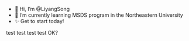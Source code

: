 - 👋 Hi, I’m @LiyangSong
- 🌱 I’m currently learning MSDS program in the Northeastern University
- ✨ Get to start today!

<!---
LiyangSong/LiyangSong is a ✨ special ✨ repository because its `README.md` (this file) appears on your GitHub profile.
You can click the Preview link to take a look at your changes.
--->

test test test test OK?
